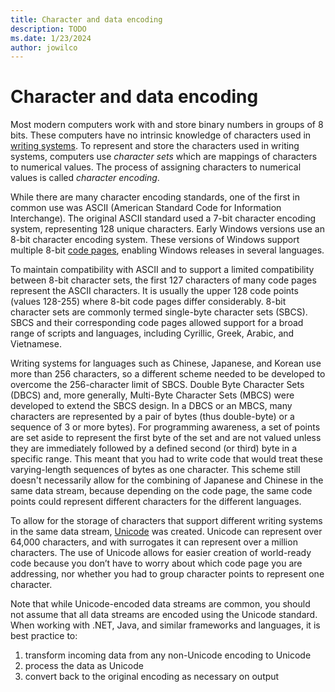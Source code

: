 ```yaml
---
title: Character and data encoding
description: TODO
ms.date: 1/23/2024
author: jowilco
---
```


# Character and data encoding

Most modern computers work with and store binary numbers in groups of 8 bits. These computers have no intrinsic knowledge of characters used in [writing systems](../fonts-layout/writing-systems.md). To represent and store the characters used in writing systems, computers use *character sets* which are mappings of characters to numerical values. The process of assigning characters to numerical values is called *character encoding*.

While there are many character encoding standards, one of the first in common use was ASCII (American Standard Code for Information Interchange). The original ASCII standard used a 7-bit character encoding system, representing 128 unique characters. Early Windows versions use an 8-bit character encoding system. These versions of Windows support multiple 8-bit [code pages](code-pages.md), enabling Windows releases in several languages.

To maintain compatibility with ASCII and to support a limited compatibility between 8-bit character sets, the first 127 characters of many code pages represent the ASCII characters. It is usually the upper 128 code points (values 128-255) where 8-bit code pages differ considerably. 8-bit character sets are commonly termed single-byte character sets (SBCS). SBCS and their corresponding code pages allowed support for a broad range of scripts and languages, including Cyrillic, Greek, Arabic, and Vietnamese.

Writing systems for languages such as Chinese, Japanese, and Korean use more than 256 characters, so a different scheme needed to be developed to overcome the 256-character limit of SBCS. Double Byte Character Sets (DBCS) and, more generally, Multi-Byte Character Sets (MBCS) were developed to extend the SBCS design. In a DBCS or an MBCS, many characters are represented by a pair of bytes (thus double-byte) or a sequence of 3 or more bytes). For programming awareness, a set of points are set aside to represent the first byte of the set and are not valued unless they are immediately followed by a defined second (or third) byte in a specific range. This meant that you had to write code that would treat these varying-length sequences of bytes as one character. This scheme still doesn't necessarily allow for the combining of Japanese and Chinese in the same data stream, because depending on the code page, the same code points could represent different characters for the different languages.

To allow for the storage of characters that support different writing systems in the same data stream, [Unicode](unicode-standard.md) was created. Unicode can represent over 64,000 characters, and with surrogates it can represent over a million characters. The use of Unicode allows for easier creation of world-ready code because you don’t have to worry about which code page you are addressing, nor whether you had to group character points to represent one character.

Note that while Unicode-encoded data streams are common, you should not assume that all data streams are encoded using the Unicode standard. When working with .NET, Java, and similar frameworks and languages, it is best practice to:

1. transform incoming data from any non-Unicode encoding to Unicode
1. process the data as Unicode
1. convert back to the original encoding as necessary on output
